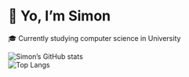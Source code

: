 # 👋 Yo, I’m Simon

🎓 Currently studying computer science in University

![Simon’s GitHub stats](https://github-readme-stats.vercel.app/api?username=Simon-dotnet&show_icons=true&theme=default)  
![Top Langs](https://github-readme-stats.vercel.app/api/top-langs/?username=Simon-dotnet&hide=ShaderLab&layout=compact&theme=default)

